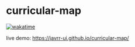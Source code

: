 # curricular-map

[![wakatime](https://wakatime.com/badge/github/javrr-ui/curricular-map.svg)](https://wakatime.com/badge/github/javrr-ui/curricular-map)

live demo: <https://javrr-ui.github.io/curricular-map/>
